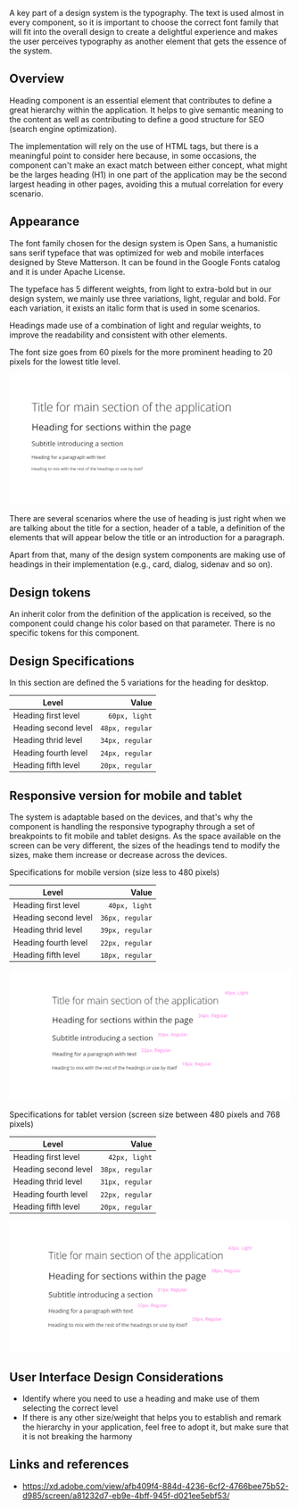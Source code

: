A key part of a design system is the typography. The text is used almost in every component, so it is important to choose the correct font family that will fit into the overall design to create a delightful experience and makes the user perceives typography as another element that gets the essence of the system.

## Overview

Heading component is an essential element that contributes to define a great hierarchy within the application. It helps to give semantic meaning to the content as well as contributing to define a good structure for SEO (search engine optimization).

The implementation will rely on the use of HTML tags, but there is a meaningful point to consider here because, in some occasions, the component can't make an exact match between either concept, what might be the larges heading (H1) in one part of the application may be the second largest heading in other pages, avoiding this a mutual correlation for every scenario.

## Appearance

The font family chosen for the design system is Open Sans, a humanistic sans serif typeface that was optimized for web and mobile interfaces designed by Steve Matterson. It can be found in the Google Fonts catalog and it is under Apache License.

The typeface has 5 different weights, from light to extra-bold but in our design system, we mainly use three variations, light, regular and bold. For each variation, it exists an italic form that is used in some scenarios.

Headings made use of a combination of light and regular weights, to improve the readability and consistent with other elements.

The font size goes from 60 pixels for the more prominent heading to 20 pixels for the lowest title level.

![Variations of the heading](images/heading.png)

There are several scenarios where the use of heading is just right when we are talking about the title for a section, header of a table, a definition of the elements that will appear below the title or an introduction for a paragraph. 

Apart from that, many of the design system components are making use of headings in their implementation (e.g., card, dialog, sidenav and so on). 

## Design tokens

An inherit color from the definition of the application is received, so the component could change his color based on that parameter. There is no specific tokens for this component.

## Design Specifications

In this section are defined the 5 variations for the heading for desktop.

| Level              | Value|
|--------------------|------:|
| Heading first level | `60px, light`|
| Heading second level | `48px, regular` |
| Heading thrid level | `34px, regular` |
| Heading fourth level | `24px, regular` |
| Heading fifth level | `20px, regular` |


## Responsive version for mobile and tablet

The system is adaptable based on the devices, and that's why the component is handling the responsive typography through a set of breakpoints to fit mobile and tablet designs. As the space available on the screen can be very different, the sizes of the headings tend to modify the sizes, make them increase or decrease across the devices.

Specifications for mobile version (size less to 480 pixels)

| Level              | Value|
|--------------------|------:|
| Heading first level | `40px, light`|
| Heading second level | `36px, regular` |
| Heading thrid level | `39px, regular` |
| Heading fourth level | `22px, regular` |
| Heading fifth level | `18px, regular` |

![Variations of the heading](images/heading_phone.png)

Specifications for tablet version (screen size between 480 pixels and 768 pixels)

| Level              | Value|
|--------------------|------:|
| Heading first level | `42px, light`|
| Heading second level | `38px, regular` |
| Heading thrid level | `31px, regular` |
| Heading fourth level | `22px, regular` |
| Heading fifth level | `20px, regular` |

![Variations of the heading](images/heading_tablet.png)


## User Interface Design Considerations

- Identify where you need to use a heading and make use of them selecting the correct level
- If there is any other size/weight that helps you to establish and remark the hierarchy in your application, feel free to adopt it, but make sure that it is not breaking the harmony 

## Links and references

- https://xd.adobe.com/view/afb409f4-884d-4236-6cf2-4766bee75b52-d985/screen/a81232d7-eb9e-4bff-945f-d021ee5ebf53/